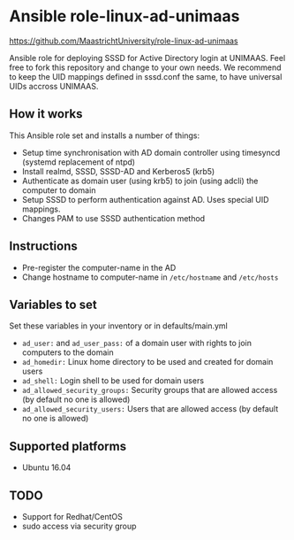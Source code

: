 # Ansible role-linux-ad-unimaas

https://github.com/MaastrichtUniversity/role-linux-ad-unimaas

Ansible role for deploying SSSD for Active Directory login at UNIMAAS. Feel free to fork this repository and change to 
your own needs. We recommend to keep the UID mappings defined in sssd.conf the same, to have universal UIDs accross UNIMAAS.

## How it works
This Ansible role set and installs a number of things:

* Setup time synchronisation with AD domain controller using timesyncd (systemd replacement of ntpd)
* Install realmd, SSSD, SSSD-AD and Kerberos5 (krb5)
* Authenticate as domain user (using krb5) to join (using adcli) the computer to domain
* Setup SSSD to perform authentication against AD. Uses special UID mappings.
* Changes PAM to use SSSD authentication method

## Instructions

* Pre-register the computer-name in the AD
* Change hostname to computer-name in `/etc/hostname` and `/etc/hosts`

## Variables to set
Set these variables in your inventory or in defaults/main.yml

* `ad_user:` and `ad_user_pass:` of a domain user with rights to join computers to the domain
* `ad_homedir:` Linux home directory to be used and created for domain users
* `ad_shell:` Login shell to be used for domain users
* `ad_allowed_security_groups:` Security groups that are allowed access (by default no one is allowed)
* `ad_allowed_security_users:` Users that are allowed access (by default no one is allowed)

## Supported platforms
* Ubuntu 16.04

## TODO
* Support for Redhat/CentOS
* sudo access via security group